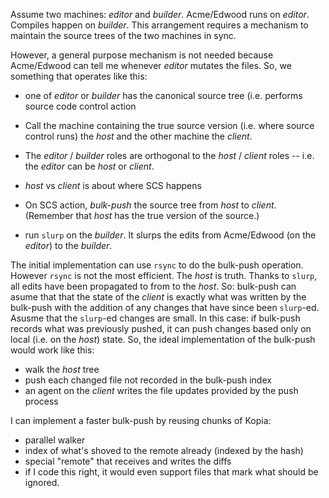 Assume two machines: *editor* and *builder*. Acme/Edwood runs on *editor*.
Compiles happen on *builder*. This arrangement requires a mechanism
to maintain the source trees of the two machines in sync.

However, a general purpose mechanism is not needed because Acme/Edwood
can tell me whenever *editor* mutates the files. So, we something that operates
like this:

* one of *editor* or *builder* has the canonical source tree (i.e. performs
source code control action

* Call the machine
containing the true source version (i.e. where source control runs) the *host* and
the other machine the *client*. 

* The *editor* / *builder* roles are orthogonal to the *host* / *client* roles -- i.e.
the *editor* can be  *host* or *client*.

* *host* vs *client* is about where SCS happens

* On SCS action, *bulk-push* the source tree from *host* to *client*. (Remember
that *host* has the true version of the source.)

* run `slurp` on the *builder*. It slurps the edits from Acme/Edwood (on the *editor*)
to the *builder*.

The initial implementation can use `rsync` to do the bulk-push operation. However
`rsync` is not the most efficient. The *host* is truth. Thanks to `slurp`, all edits
have been propagated to from to the *host*. So: bulk-push can asume that that
the state of the *client* is exactly what was written by the bulk-push with the addition
of any changes that have since been `slurp`-ed. Asusme that the `slurp`-ed changes
are small. In this case: if bulk-push records what was previously pushed, it can
push changes based only on local (i.e. on the *host*) state. So, the ideal implementation
of the bulk-push would work like this:

* walk the *host* tree
* push each changed file not recorded in the bulk-push index
* an agent on the *client* writes the file updates provided by the push process

I can implement a faster bulk-push by reusing chunks of Kopia: 

* parallel walker
* index of what's shoved to the remote already (indexed by the hash)
* special "remote" that receives and writes the diffs
* if I code this right, it would even support files that mark what should be ignored.
